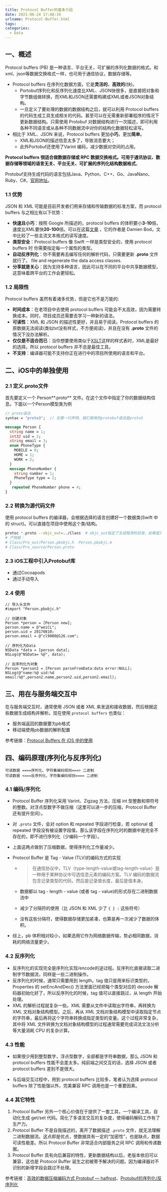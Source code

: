 ```yaml
---
title: Protocol Buffer的基本介绍
date: 2021-06-24 17:48:19
urlname: Protocol-Buffer.html
tags:
categories:
  - Data
---
```


## 一、概述

Protocol buffers (PB) 是一种语言、平台无关，可扩展的序列化数据的格式。和xml、json等数据交换格式一样，也可用于通信协议，数据存储等。

- Protocol buffers 在序列化数据方面，它是**灵活的**，**高效的**(快)。
  - Portobuf序列化和反序列化速度比XML、JSON快很多，是直接把对象和字节数组做转换，而XML和JSON还需要构建成XML或者JSON对象结构。
  - 一旦定义了要处理的数据的数据结构之后，就可以利用 Protocol buffers 的代码生成工具生成相关的代码。甚至可以在无需重新部署程序的情况下更新数据结构。只需使用 Protobuf 对数据结构进行一次描述，即可利用各种不同语言或从各种不同数据流中对你的结构化数据轻松读写。
- 相比于 XML、JSON 来说，Protocol buffers 更加**小巧**，更加**简单**。
  - XML和JSON的描述信息太多了，导致消息要大；
  - 此外Portobuf还使用了Varint 编码，减少数据对空间的占用。

**Protocol buffers 很适合做数据存储或 RPC 数据交换格式。可用于通讯协议、数据存储等领域的语言无关、平台无关、可扩展的序列化结构数据格式**。

Protobuf支持生成代码的语言包括Java、Python、C++、Go、JavaNano、Ruby、C#，[官网地址](https://link.jianshu.com?t=https://developers.google.com/protocol-buffers/)。

### 1.1 优势

JSON 和 XML 可能是目前开发者们用来存储和传输数据的标准方案，而 protocol buffers 与之相比有以下优势：

- **快速且小巧**：按照 Google 所描述的，protocol buffers 的体积要小**3-10**倍，速度比XML要快**20-100**倍。可以在这篇[文章](https://damienbod.com/2014/01/09/comparing-protobuf-json-bson-xml-with-net-for-file-streams/) ，它的作者是 Damien Bod，文中比较了一些主流文本格式的读写速度。
- **类型安全**：Protocol buffers 像 Swift 一样是类型安全的，使用 protocol buffers 时 你需要指定每一个属性的类型。
- **自动反序列化**：你不需要再去编写任何的解析代码，只需要更新 **.proto** 文件就行了。 file and regenerate the data access classes.
- **分享就是关心**：因为支持多种语言，因此可以在不同的平台中共享数据模型，这意味着跨平台的工作会更轻松。

### 1.2 局限性

Protocol buffers 虽然有着诸多优势，但是它也不是万能的:

- **时间成本**：在老项目中去使用 protocol buffers 可能会不太高效，因为需要转换成本。同时，项目成员还需要去学习一种新的语法。
- **可读性**：XML 和 JSON 的描述性更好，并且易于阅读。Protocol buffers 的原数据无法阅读(类似txt没有样式，不方便阅读)，并且在没有 **.proto** 文件的情况下没办法解析。
- **仅仅是不适合而已**：当你想要使用类似于[XSLT](http://www.w3schools.com/xml/xml_xslt.asp)这样的样式表时，XML是最好的选择。所以 protocol buffers 并不总是最佳工具。
- **不支持**：编译器可能不支持你正在进行中的项目所使用的语言和平台。

## 二、iOS中的单独使用

### 2.1 定义.proto文件

首先要定义一个 Person**.proto** 文件。在这个文件中指定了你的数据结构信息。下面以一个Person模型类为例

```protobuf
// proto语法
syntax = "proto3";  // 在第一行声明，我们使用的protobuf语法是proto3

message Person {
  string name = 1;
  int32 uid = 2;
  string email = 3;
  enum PhoneType {
    MOBILE = 0;
    HOME = 1;
    WORK = 2;
  }
  message PhoneNumber {
    string number = 1;
    PhoneType type = 2;
  }
   repeated PhoneNumber phone = 4;
}
```

### 2.2 转换为源代码文件

使用 protocol buffers 的编译器，会根据选择的语言创建好一个数据类(Swift 中的 struct)。可以直接在项目中使用这个类/结构。

```bash
protoc *.proto --objc_out=../Class  # objc_out指定了生成程序的目录，如果是Java，那么是java_out
# 产物是：
# Class/Pro_out/Person.pbobjc.h  Person.pbobjc.m
# Class/Pro_source/Person.proto
```

### 2.3 iOS工程中引入Protobuf库

- 通过Cocoapods
- 通过手动导入

### 2.4 使用

```objc
// 导入头文件
#import "Person.pbobjc.h"

// 创建对象
Person *person = [Person new];
person.name = @"weiCL";
person.uid = 20170810;
person.email = @"cl9000@126.com";

// 序列化为Data
NSData *data = [person data];
NSLog(@"NSData= %@", data);

// 反序列化为对象
Person *person2 = [Person parseFromData:data error:NULL];
NSLog(@"name:%@ uid:%d email:%@",person2.name,person2.uid,person2.email);
```

## 三、用在与服务端交互中

在与服务端交互时，通常使用 JSON 或者 XML 来发送和接收数据，然后根据这些数据生成结构并解析。现在使用 `protocol buffers` 也类似：

- 服务端返回的数据要为pb格式
- 移动端使用pb数据的解析配置

参考链接：[Protocol Buffers 在 iOS 中的使用](https://juejin.cn/post/6844903622266847246)

## 四、编码原理(序列化与反序列化)

```
可读数据 ====序列化、字符集编码规则===> 二进制
可读数据 <===反序列化、字符集编码规则==== 二进制
```

### 4.1 编码/序列化

- Protocol Buffer 序列化采用 Varint、Zigzag 方法，压缩 int 型整数和带符号的整数。对浮点型数字不做压缩（这里可以进一步的压缩，Protocol Buffer 还有提升空间）。
- 对 `.proto` 文件，会对 option 和 repeated 字段进行检查，若 optional 或 repeated 字段没有被设置字段值，那么该字段在序列化时的数据中是完全不存在的，即不进行序列化（少编码一个字段）。

- 上面这两点做到了压缩数据，使得序列化工作量减少。

- Protocol Buffer 是 Tag - Value (TLV)的编码方式的实现

  - > 在通信协议中，TLV（type-length-value或tag-length-value）是一种用于某种协议中可选信息元素的编码方案。TLV 编码的数据流包含记录类型的代码，然后是记录值长度，最后是值本身。

  - 数据都以 tag - length - value (或者 tag - value)的形式存在二进制数据流中
  - 减少了分隔符的使用（比 JSON 和 XML 少了 `{ } :` 这些符号）
  - 没有这些分隔符，使得数据存储更加紧凑，也算是再一次减少了数据的体积。

- 综上，pb 体积相对较小，如果选用它作为网络数据传输，势必相同数据，消耗的网络流量更少。

### 4.2 反序列化

- 反序列化的实现完全是序列化实现/encode的逆过程。反序列化直接读取二进制字节数据流，同样是一些二进制操作。
- 反序列化的时候，通常只需要用到 length。tag 值只是用来标识类型的，Properties 的 setEncAndDec() 方法里面已经把每个类型对应的 decode 解码器初始化好了，所以反序列化的时候，tag 值可以直接跳过，从 length 开始处理。
- XML 的解析过程就复杂一些。XML 需要从文件中读取出字符串，再转换为 XML 文档对象结构模型。之后，再从 XML 文档对象结构模型中读取指定节点的字符串，最后再将这个字符串转换成指定类型的变量。这个过程非常复杂，其中将 XML 文件转换为文档对象结构模型的过程通常需要完成词法文法分析等大量消耗 CPU 的复杂计算。

### 4.3 性能

- 如果很少用到整型数字，浮点型数字，全部都是字符串数据，那么 JSON 和 protocol buffers 性能不会差太多。纯前端之间交互的话，选择 JSON 或者 protocol buffers 差别不是很大。

- 与后端交互过程中，用到 protocol buffers 比较多，笔者认为选择 protocol buffers 除了性能强以外，完美兼容 RPC 调用也是一个重要因素。

### 4.4 其它特性

1. Protocol Buffer 另外一个核心价值在于提供了一套工具，一个编译工具，自动化生成 get/set 代码。简化了多语言交互的复杂度，使得编码解码工作有了生产力。
2. Protocol Buffer 不是自我描述的，离开了数据描述 `.proto` 文件，就无法理解二进制数据流。这点即是优点，使数据具有一定的“加密性”，也是缺点，数据可读性极差。所以 Protocol Buffer 非常适合内部服务之间 RPC 调用和传递数据。
3. Protocol Buffer 具有向后兼容的特性，更新数据结构以后，老版本依旧可以兼容，这也是 Protocol Buffer 诞生之初被寄予解决的问题。因为编译器对不识别的新增字段会跳过不处理。

参考链接：[高效的数据压缩编码方式 Protobuf — halfrost](https://halfrost.com/protobuf_encode/)、[Protobuf的序列化/反序列化](https://halfrost.com/protobuf_decode/)


